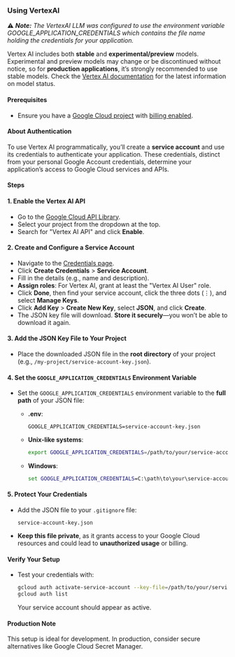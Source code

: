 ### Using VertexAI

⚠️ _**Note:** The VertexAI LLM was configured to use the environment variable GOOGLE\_APPLICATION\_CREDENTIALS which contains the file name holding the credentials for your application._

Vertex AI includes both **stable** and **experimental/preview** models. Experimental and preview models may change or be discontinued without notice, so for **production applications**, it’s strongly recommended to use stable models. Check the [Vertex AI documentation](https://cloud.google.com/vertex-ai/docs) for the latest information on model status.

#### Prerequisites
- Ensure you have a [Google Cloud project](https://console.cloud.google.com/projectcreate) with [billing enabled](https://console.cloud.google.com/billing).

#### About Authentication
To use Vertex AI programmatically, you’ll create a **service account** and use its credentials to authenticate your application. These credentials, distinct from your personal Google Account credentials, determine your application’s access to Google Cloud services and APIs.

#### Steps

#### 1. Enable the Vertex AI API
- Go to the [Google Cloud API Library](https://console.cloud.google.com/apis/library).
- Select your project from the dropdown at the top.
- Search for "Vertex AI API" and click **Enable**.

#### 2. Create and Configure a Service Account
- Navigate to the [Credentials page](https://console.cloud.google.com/apis/credentials).
- Click **Create Credentials** > **Service Account**.
- Fill in the details (e.g., name and description).
- **Assign roles**: For Vertex AI, grant at least the "Vertex AI User" role.
- Click **Done**, then find your service account, click the three dots (⋮), and select **Manage Keys**.
- Click **Add Key** > **Create New Key**, select **JSON**, and click **Create**.
- The JSON key file will download. **Store it securely**—you won’t be able to download it again.

#### 3. Add the JSON Key File to Your Project
- Place the downloaded JSON file in the **root directory** of your project (e.g., `/my-project/service-account-key.json`).

#### 4. Set the `GOOGLE_APPLICATION_CREDENTIALS` Environment Variable
- Set the `GOOGLE_APPLICATION_CREDENTIALS` environment variable to the **full path** of your JSON file:
  - **.env**:
    ```
    GOOGLE_APPLICATION_CREDENTIALS=service-account-key.json
    ```

  - **Unix-like systems**:
    ```bash
    export GOOGLE_APPLICATION_CREDENTIALS=/path/to/your/service-account-key.json
    ```
  - **Windows**:
    ```cmd
    set GOOGLE_APPLICATION_CREDENTIALS=C:\path\to\your\service-account-key.json
    ```

#### 5. Protect Your Credentials
- Add the JSON file to your `.gitignore` file:
  ```
  service-account-key.json
  ```
- **Keep this file private**, as it grants access to your Google Cloud resources and could lead to **unauthorized usage** or billing.

#### Verify Your Setup
- Test your credentials with:
  ```bash
  gcloud auth activate-service-account --key-file=/path/to/your/service-account-key.json
  gcloud auth list
  ```
  Your service account should appear as active.

#### Production Note
This setup is ideal for development. In production, consider secure alternatives like Google Cloud Secret Manager.
